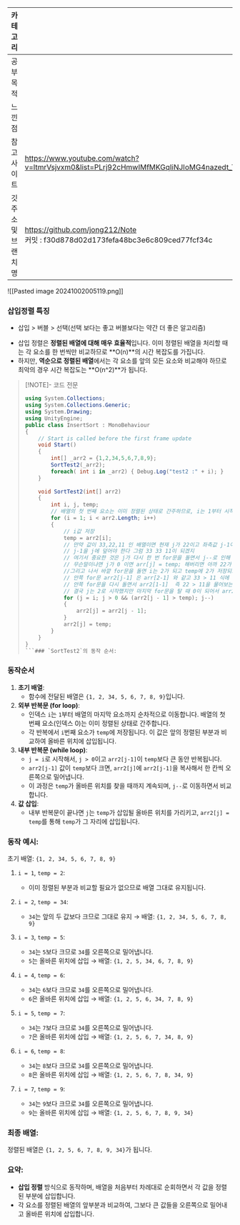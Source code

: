 | 카테고리       |                                                                                             |
| ---------- | ------------------------------------------------------------------------------------------- |
| 공부목적       |                                                                                             |
| 느낀점        |                                                                                             |
| 참고사이트      | https://www.youtube.com/watch?v=ltmrVsjvxm0&list=PLrj92cHmwIMfMKGqIiNJIoMG4nazedt_T&index=7 |
| 깃주소 및 브랜치명 | https://github.com/jong212/Note<br>커밋 : f30d878d02d173fefa48bc3e6c809ced77fcf34c            |
![[Pasted image 20241002005119.png]]
### 삽입정렬 특징
* 삽입 > 버블 > 선택(선택 보다는 좋고 버블보다는 약간 더 좋은 알고리즘)
- 삽입 정렬은 **정렬된 배열에 대해 매우 효율적**입니다. 이미 정렬된 배열을 처리할 때는 각 요소를 한 번씩만 비교하므로 **O(n)**의 시간 복잡도를 가집니다.
- 하지만, **역순으로 정렬된 배열**에서는 각 요소를 앞의 모든 요소와 비교해야 하므로 최악의 경우 시간 복잡도는 **O(n^2)**가 됩니다.

> [!NOTE]- 코드 전문
> ``` csharp
> using System.Collections;
> using System.Collections.Generic;
> using System.Drawing;
> using UnityEngine;
> public class InsertSort : MonoBehaviour
> {
>     // Start is called before the first frame update
>     void Start()
>     {
>         int[] _arr2 = {1,2,34,5,6,7,8,9};
>         SortTest2(_arr2);
>         foreach( int i in _arr2) { Debug.Log("test2 :" + i); }
>     }
>     
>     void SortTest2(int[] arr2)
>     {
>         int i, j, temp;
>         // 배열의 첫 번째 요소는 이미 정렬된 상태로 간주하므로, i는 1부터 시작
>         for (i = 1; i < arr2.Length; i++)
>         {            
>             // i값 저장
>             temp = arr2[i];
>             // 만약 값이 33,22,11 인 배열이면 현재 j가 22이고 좌측값 j-1이 33 이니까 
>             // j-1을 j에 덮어야 한다 그럼 33 33 11이 되겠지 
>             // 여기서 중요한 것은 j가 다시 한 번 for문을 돌면서 j--로 인해 1에서 0이 되었다는 것이고 그로 인해 j는 0이 라는 것이다
>             // 무슨말이냐면 j가 0 이면 arr[j] = temp; 해버리면 아까 22가 arr 0자리에 들어가니까 다시 22 33 11 이 되는 것이다.
>             //그리고 나서 바깥 for문을 돌면 i는 2가 되고 temp에 2가 저장되고 안쪽 for문의 j는 2가 된다 정리하면 i가 2라 temp에는 11이 됨
>             // 안쪽 for문 arr2[j-1] 은 arr[2-1] 와 같고 33 > 11 식에 의해서 11보다 크니까 22 33 33이 되고
>             // 안쪽 for문을 다시 돌면서 arr2[1-1]  즉 22 > 11을 물어보는 거니까 11보다 크니까  22 22 33이 되고
>             // 결국 j는 2로 시작했지만 마지막 for문을 탈 때 0이 되어서 arr2[0] = temp로 인해 11 22 33이 되는 것.,..
>             for (j = i; j > 0 && (arr2[j - 1] > temp); j--)
>             {                
>                 arr2[j] = arr2[j - 1];
>             }             
>             arr2[j] = temp;
>         }
>     }
> }
> ```### `SortTest2`의 동작 순서:

### 동작순서
1. **초기 배열**:
    - 함수에 전달된 배열은 `{1, 2, 34, 5, 6, 7, 8, 9}`입니다.
2. **외부 반복문 (for loop)**:
    - 인덱스 `i`는 `1`부터 배열의 마지막 요소까지 순차적으로 이동합니다. 배열의 첫 번째 요소(인덱스 0)는 이미 정렬된 상태로 간주합니다.
    - 각 반복에서 `i`번째 요소가 `temp`에 저장됩니다. 이 값은 앞의 정렬된 부분과 비교하여 올바른 위치에 삽입됩니다.
3. **내부 반복문 (while loop)**:
    - `j = i`로 시작해서, `j > 0`이고 `arr2[j-1]`이 `temp`보다 큰 동안 반복됩니다.
    - `arr2[j-1]` 값이 `temp`보다 크면, `arr2[j]`에 `arr2[j-1]`을 복사해서 한 칸씩 오른쪽으로 밀어냅니다.
    - 이 과정은 `temp`가 올바른 위치를 찾을 때까지 계속되며, `j--`로 이동하면서 비교합니다.
4. **값 삽입**:
    - 내부 반복문이 끝나면 `j`는 `temp`가 삽입될 올바른 위치를 가리키고, `arr2[j] = temp`를 통해 `temp`가 그 자리에 삽입됩니다.

### 동작 예시:

초기 배열: `{1, 2, 34, 5, 6, 7, 8, 9}`

1. `i = 1`, `temp = 2`:
    
    - 이미 정렬된 부분과 비교할 필요가 없으므로 배열 그대로 유지됩니다.
2. `i = 2`, `temp = 34`:
    
    - `34`는 앞의 두 값보다 크므로 그대로 유지 → 배열: `{1, 2, 34, 5, 6, 7, 8, 9}`
3. `i = 3`, `temp = 5`:
    
    - `34`는 `5`보다 크므로 `34`를 오른쪽으로 밀어냅니다.
    - `5`는 올바른 위치에 삽입 → 배열: `{1, 2, 5, 34, 6, 7, 8, 9}`
4. `i = 4`, `temp = 6`:
    
    - `34`는 `6`보다 크므로 `34`를 오른쪽으로 밀어냅니다.
    - `6`은 올바른 위치에 삽입 → 배열: `{1, 2, 5, 6, 34, 7, 8, 9}`
5. `i = 5`, `temp = 7`:
    
    - `34`는 `7`보다 크므로 `34`를 오른쪽으로 밀어냅니다.
    - `7`은 올바른 위치에 삽입 → 배열: `{1, 2, 5, 6, 7, 34, 8, 9}`
6. `i = 6`, `temp = 8`:
    
    - `34`는 `8`보다 크므로 `34`를 오른쪽으로 밀어냅니다.
    - `8`은 올바른 위치에 삽입 → 배열: `{1, 2, 5, 6, 7, 8, 34, 9}`
7. `i = 7`, `temp = 9`:
    
    - `34`는 `9`보다 크므로 `34`를 오른쪽으로 밀어냅니다.
    - `9`는 올바른 위치에 삽입 → 배열: `{1, 2, 5, 6, 7, 8, 9, 34}`

### 최종 배열:

정렬된 배열은 `{1, 2, 5, 6, 7, 8, 9, 34}`가 됩니다.

### 요약:

- **삽입 정렬** 방식으로 동작하며, 배열을 처음부터 차례대로 순회하면서 각 값을 정렬된 부분에 삽입합니다.
- 각 요소를 정렬된 배열의 앞부분과 비교하여, 그보다 큰 값들을 오른쪽으로 밀어내고 올바른 위치에 삽입합니다.